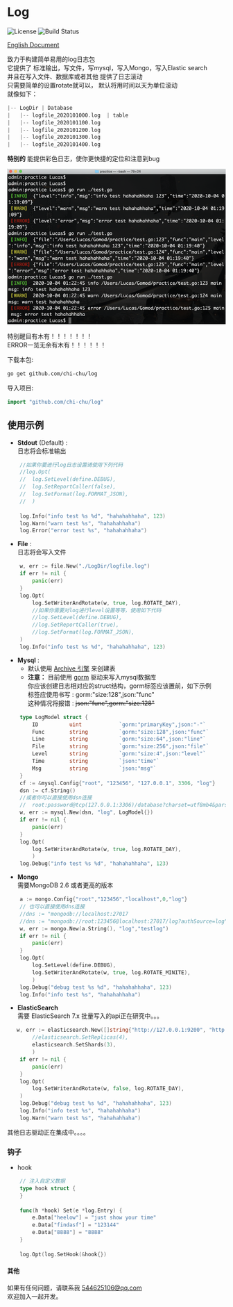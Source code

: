 # Log  
![License](https://img.shields.io/:license-apache-blue.svg)  ![Build Status](https://travis-ci.org/chi-chu/log.svg?branch=master)

[English Document](./README.md)

致力于构建简单易用的log日志包  
它提供了 标准输出，写文件，写mysql，写入Mongo，写入Elastic search  
并且在写入文件、数据库或者其他 提供了日志滚动  
只需要简单的设置rotate就可以， 默认将用时间以天为单位滚动  
就像如下：
```go
|-- LogDir | Database
|   |-- logfile_2020101000.log  | table
|   |-- logfile_2020101100.log
|   |-- logfile_2020101200.log
|   |-- logfile_2020101300.log 
|   |-- logfile_2020101400.log
```
**__特别的__** 能提供彩色日志，使你更快捷的定位和注意到bug 

![Image text](example.png)  

特别醒目有木有！！！！！！！  
ERROR一览无余有木有！！！！！！  

下载本包:
```bash
go get github.com/chi-chu/log
```
导入项目:
```go
import "github.com/chi-chu/log"
```

## 使用示例
- **Stdout** (Default) :  
日志将会标准输出
```go
    //如果你要进行log日志设置请使用下列代码
    //log.Opt(
    //  log.SetLevel(define.DEBUG),
    //  log.SetReportCaller(false),
    //  log.SetFormat(log.FORMAT_JSON),
    //  )

    log.Info("info test %s %d", "hahahahhaha", 123)
    log.Warn("warn test %s", "hahahahhaha")
    log.Error("error test %s", "hahahahhaha")
```

- **File**  :  
日志将会写入文件
```go
    w, err := file.New("./LogDir/logfile.log")
    if err != nil {
        panic(err)
    }
    log.Opt(
        log.SetWriterAndRotate(w, true, log.ROTATE_DAY),
        //如果你需要对log进行level设置等等，使用如下代码
        //log.SetLevel(define.DEBUG),
        //log.SetReportCaller(true),
        //log.SetFormat(log.FORMAT_JSON),
    )
    log.Info("info test %s %d", "hahahahhaha", 123)
```

- **Mysql** :  
    - 默认使用 [Archive 引擎](https://dev.mysql.com/doc/index-archive.html) 来创建表
    - **__注意：__** 目前使用 [gorm](https://github.com/go-gorm/gorm) 驱动来写入mysql数据库  
    你应该创建日志相对应的struct结构，gorm标签应该置前，如下示例  
    标签应使用书写 : gorm:"size:128",json:"func"   
    这种情况将报错 : ~~json:"func",gorm:"size:128"~~
```go
    type LogModel struct {
    	ID        	uint            `gorm:"primaryKey",json:"-"`
    	Func		string          `gorm:"size:128",json:"func"`
    	Line		string          `gorm:"size:64",json:"line"`
    	File		string          `gorm:"size:256",json:"file"`
    	Level		string          `gorm:"size:4",json:"level"`
    	Time		string          `json:"time"`
    	Msg	        string          `json:"msg"`
    }
    cf := &mysql.Config{"root", "123456", "127.0.0.1", 3306, "log"}
    dsn := cf.String()
    //或者你可以直接使用dsn连接
    //  root:password@tcp(127.0.0.1:3306)/database?charset=utf8mb4&parseTime=True&loc=Local
    w, err := mysql.New(dsn, "log", LogModel{})
    if err != nil {
        panic(err)
    }
    log.Opt(
        log.SetWriterAndRotate(w, true, log.ROTATE_DAY),
        )
    log.Debug("info test %s %d", "hahahahhaha", 123)
```

- **Mongo**  
    需要MongoDB 2.6 或者更高的版本
```go
    a := mongo.Config{"root","123456","localhost",0,"log"}
    // 也可以直接使用dns连接
    //dns := "mongodb://localhost:27017 
    //dns := "mongodb://root:123456@localhost:27017/log?authSource=log"
    w, err := mongo.New(a.String(), "log","testlog")
    if err != nil {
        panic(err)
    }
    log.Opt(
        log.SetLevel(define.DEBUG),
        log.SetWriterAndRotate(w, true, log.ROTATE_MINITE),
        )
    log.Debug("debug test %s %d", "hahahahhaha", 123)
    log.Info("info test %s", "hahahahhaha")
```
- **ElasticSearch**  
需要 ElasticSearch 7.x
批量写入的api正在研究中。。。
```go
   w, err := elasticsearch.New([]string{"http://127.0.0.1:9200", "http://127.0.0.2:9200"}, "log",
        //elasticsearch.SetReplicas(4),
        elasticsearch.SetShards(3),
        )
    if err != nil {
        panic(err)
    }
    log.Opt(
        log.SetWriterAndRotate(w, false, log.ROTATE_DAY),
    )
    log.Debug("debug test %s %d", "hahahahhaha", 123)
    log.Info("info test %s", "hahahahhaha")
    log.Warn("warn test %s", "hahahahhaha")
```
其他日志驱动正在集成中。。。。
  
  
  

### 钩子
- hook
```go
    // 注入自定义数据
    type hook struct {
    }

    func(h *hook) Set(e *log.Entry) {
    	e.Data["heelow"] = "just show your time"
    	e.Data["findasf"] = "123144"
    	e.Data["8888"] = "8888"
    }

    log.Opt(log.SetHook(&hook{})
```

#### 其他  
如果有任何问题，请联系我 544625106@qq.com  
欢迎加入一起开发。